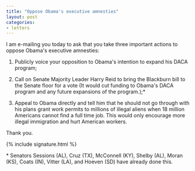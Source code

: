 ```yaml
---
title: "Oppose Obama's executive amnesties"
layout: post
categories:
- letters
---
```


I am e-mailing you today to ask that you take three important actions to oppose Obama's executive amnesties:

1. Publicly voice your opposition to Obama's intention to expand his DACA program;

2. Call on Senate Majority Leader Harry Reid to bring the Blackburn bill to the Senate floor for a vote (It would cut funding to Obama's DACA program and any future expansions of the program.);\*

3. Appeal to Obama directly and tell him that he should not go through with his plans grant work permits to millions of illegal aliens when 18 million Americans cannot find a full time job. This would only encourage more illegal immigration and hurt American workers.

Thank you.

{% include signature.html %}

\* Senators Sessions (AL), Cruz (TX), McConnell (KY), Shelby (AL), Moran (KS), Coats (IN), Vitter (LA), and Hoeven (SD) have already done this.
